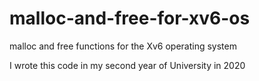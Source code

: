 # malloc-and-free-for-xv6-os
malloc and free functions for the Xv6 operating system

I wrote this code in my second year of University in 2020
